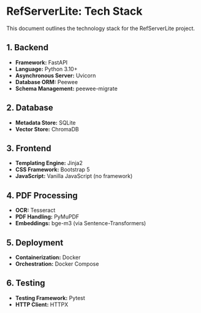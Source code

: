 
# RefServerLite: Tech Stack

This document outlines the technology stack for the RefServerLite project.

## 1. Backend

*   **Framework:** FastAPI
*   **Language:** Python 3.10+
*   **Asynchronous Server:** Uvicorn
*   **Database ORM:** Peewee
*   **Schema Management:** peewee-migrate

## 2. Database

*   **Metadata Store:** SQLite
*   **Vector Store:** ChromaDB

## 3. Frontend

*   **Templating Engine:** Jinja2
*   **CSS Framework:** Bootstrap 5
*   **JavaScript:** Vanilla JavaScript (no framework)

## 4. PDF Processing

*   **OCR:** Tesseract
*   **PDF Handling:** PyMuPDF
*   **Embeddings:** bge-m3 (via Sentence-Transformers)

## 5. Deployment

*   **Containerization:** Docker
*   **Orchestration:** Docker Compose

## 6. Testing

*   **Testing Framework:** Pytest
*   **HTTP Client:** HTTPX
